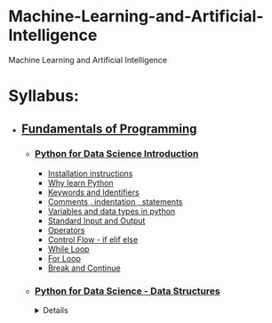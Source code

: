 # Machine-Learning-and-Artificial-Intelligence
Machine Learning and Artificial Intelligence

# Syllabus:
   - ## [Fundamentals of Programming](https://github.com/pramit026/Machine-Learning-and-Artificial-Intelligence/tree/main/Machine%20Learning%20and%20Artificial%20Intelligence/01.%20Fundamentals-of-Programming)
      - ### [Python for Data Science Introduction](https://github.com/pramit026/Machine-Learning-and-Artificial-Intelligence/tree/main/Machine%20Learning%20and%20Artificial%20Intelligence/01.%20Fundamentals-of-Programming/01.Python-for-Data-Science-Introduction)
           - [Installation instructions](https://github.com/pramit026/Machine-Learning-and-Artificial-Intelligence/blob/main/Machine%20Learning%20and%20Artificial%20Intelligence/01.%20Fundamentals-of-Programming/01.Python-for-Data-Science-Introduction/01.Installation-instructions.txt)
           - [Why learn Python](https://github.com/pramit026/Machine-Learning-and-Artificial-Intelligence/blob/main/Machine%20Learning%20and%20Artificial%20Intelligence/01.%20Fundamentals-of-Programming/01.Python-for-Data-Science-Introduction/02.Why-learn-Python.pdf)
           - [Keywords and Identifiers](https://github.com/pramit026/Machine-Learning-and-Artificial-Intelligence/blob/main/Machine%20Learning%20and%20Artificial%20Intelligence/01.%20Fundamentals-of-Programming/01.Python-for-Data-Science-Introduction/03.Keywords-and-Identifiers.ipynb)
           - [Comments , indentation , statements](https://github.com/pramit026/Machine-Learning-and-Artificial-Intelligence/blob/main/Machine%20Learning%20and%20Artificial%20Intelligence/01.%20Fundamentals-of-Programming/01.Python-for-Data-Science-Introduction/04.Comments-Indetation-Statements.ipynb)
           - [Variables and data types in python](https://github.com/pramit026/Machine-Learning-and-Artificial-Intelligence/blob/main/Machine%20Learning%20and%20Artificial%20Intelligence/01.%20Fundamentals-of-Programming/01.Python-for-Data-Science-Introduction/05.Variables-and-Data-Types-in-Python.ipynb)
           - [Standard Input and Output](https://github.com/pramit026/Machine-Learning-and-Artificial-Intelligence/blob/main/Machine%20Learning%20and%20Artificial%20Intelligence/01.%20Fundamentals-of-Programming/01.Python-for-Data-Science-Introduction/06.Standard-Input-and-Output.ipynb)
           - [Operators](https://github.com/pramit026/Machine-Learning-and-Artificial-Intelligence/blob/main/Machine%20Learning%20and%20Artificial%20Intelligence/01.%20Fundamentals-of-Programming/01.Python-for-Data-Science-Introduction/07.Operators.ipynb)
           - [Control Flow - if elif else](https://github.com/pramit026/Machine-Learning-and-Artificial-Intelligence/blob/main/Machine%20Learning%20and%20Artificial%20Intelligence/01.%20Fundamentals-of-Programming/01.Python-for-Data-Science-Introduction/08.if-else.ipynb)
           - [While Loop](https://github.com/pramit026/Machine-Learning-and-Artificial-Intelligence/blob/main/Machine%20Learning%20and%20Artificial%20Intelligence/01.%20Fundamentals-of-Programming/01.Python-for-Data-Science-Introduction/09.While-loop.ipynb)
           - [For Loop](https://github.com/pramit026/Machine-Learning-and-Artificial-Intelligence/blob/main/Machine%20Learning%20and%20Artificial%20Intelligence/01.%20Fundamentals-of-Programming/01.Python-for-Data-Science-Introduction/10.For-loop.ipynb)
           - [Break and Continue](https://github.com/pramit026/Machine-Learning-and-Artificial-Intelligence/blob/main/Machine%20Learning%20and%20Artificial%20Intelligence/01.%20Fundamentals-of-Programming/01.Python-for-Data-Science-Introduction/11.Break-and-Continue.ipynb)
      - ### [Python for Data Science - Data Structures](https://github.com/pramit026/Machine-Learning-and-Artificial-Intelligence/tree/main/Machine%20Learning%20and%20Artificial%20Intelligence/01.%20Fundamentals-of-Programming/02.Python-for-Data-Science_Data%20Structures)
        <details>
        - [Lists](https://github.com/pramit026/Machine-Learning-and-Artificial-Intelligence/blob/main/Machine%20Learning%20and%20Artificial%20Intelligence/01.%20Fundamentals-of-Programming/02.Python-for-Data-Science_Data%20Structures/01.Lists.ipynb)
         - [Tuples](https://github.com/pramit026/Machine-Learning-and-Artificial-Intelligence/blob/main/Machine%20Learning%20and%20Artificial%20Intelligence/01.%20Fundamentals-of-Programming/02.Python-for-Data-Science_Data%20Structures/02.Tuples.ipynb)
         - [Sets](https://github.com/pramit026/Machine-Learning-and-Artificial-Intelligence/blob/main/Machine%20Learning%20and%20Artificial%20Intelligence/01.%20Fundamentals-of-Programming/02.Python-for-Data-Science_Data%20Structures/04.Sets.ipynb)
         - [Dictionary](https://github.com/pramit026/Machine-Learning-and-Artificial-Intelligence/blob/main/Machine%20Learning%20and%20Artificial%20Intelligence/01.%20Fundamentals-of-Programming/02.Python-for-Data-Science_Data%20Structures/05.Dictionary.ipynb)
         - [Strings](https://github.com/pramit026/Machine-Learning-and-Artificial-Intelligence/blob/main/Machine%20Learning%20and%20Artificial%20Intelligence/01.%20Fundamentals-of-Programming/02.Python-for-Data-Science_Data%20Structures/06.Strings.ipynb)
         </details>

